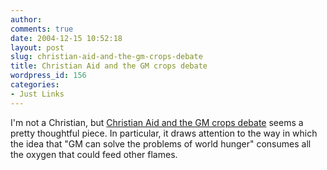 ```yaml
---
author:
comments: true
date: 2004-12-15 10:52:18
layout: post
slug: christian-aid-and-the-gm-crops-debate
title: Christian Aid and the GM crops debate
wordpress_id: 156
categories:
- Just Links
---
```


I'm not a Christian, but [Christian Aid and the GM crops debate](http://www.christianaid.org.uk/indepth/412gmfood/index.htm) seems a pretty thoughtful piece. In particular, it draws attention to the way in which the idea that "GM can solve the problems of world hunger" consumes all the oxygen that could feed other flames.

